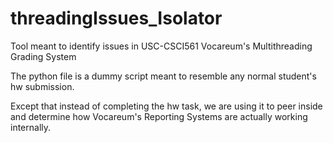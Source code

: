 # threadingIssues_Isolator
Tool meant to identify issues in USC-CSCI561 Vocareum's Multithreading Grading System

The python file is a dummy script meant to resemble any normal student's hw submission.  

Except that instead of completing the hw task, we are using it to peer inside and determine how Vocareum's Reporting Systems are actually working internally.
